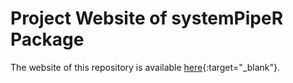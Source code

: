# Project Website of systemPipeR Package

The website of this repository is available [here](http://girke.bioinformatics.ucr.edu/systemPipeR/){:target="_blank"}.

